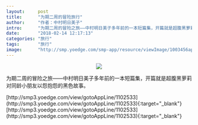 ```yaml
---
layout:     post
title:      "为期二周的冒险旅行"
author:     "作者：中村明日美子"
intro:      "为期二周的冒险之旅——中村明日美子多年前的一本短篇集，开篇就是超腹黑萝莉对同龄小朋友以怨抱怨的黑色故事。"
date:       "2018-02-14 12:17:13"
categories: "旅行"
tags:       "旅行"
image:      "http://smp.yoedge.com/smp-app/resource/viewImage/1003456appline.png"
---
```

<div style="text-align: center">
<p><img src="http://smp.yoedge.com/smp-app/resource/viewImage/1003456appline.png"/></p>
</div>
<p class="post-meta">
<span>为期二周的冒险之旅——中村明日美子多年前的一本短篇集，开篇就是超腹黑萝莉对同龄小朋友以怨抱怨的黑色故事。</span>
</p>
[http://smp3.yoedge.com/view/gotoAppLine/1102533](http://smp3.yoedge.com/view/gotoAppLine/1102533){:target="_blank"}
[http://smp3.yoedge.com/view/gotoAppLine/1102533](http://smp3.yoedge.com/view/gotoAppLine/1102533){:target="_blank"}


